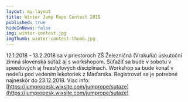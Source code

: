 ```yaml
---
layout: my-layout
title: Winter Jump Rope Contest 2019
published: true
hideInNews: false
img: winter-contest.jpg
imgThumb: winter-contest-thumb.jpg
---
```


12.1.2018 - 13.2.2018 sa v priestoroch ZŠ Železničná (Vrakuňa) uskutoční zimná slovenská súťaž aj s workshopom. Súťažiť sa bude v sobotu v 
speedových aj freestylových disciplínach. Workshop sa bude konať v nedeľu pod vedením lekotoriek z Maďarska. Registrovať sa je potrebné najneskôr do 23.12.2018. Viac info: [https://jumpropesk.wixsite.com/jumprope/sutaze](https://jumpropesk.wixsite.com/jumprope/sutaze)
<!--more-->
